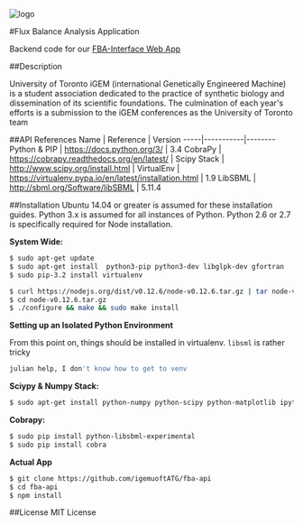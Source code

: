 ![logo](http://45.55.193.224/logo_grey.png) 

#Flux Balance Analysis Application

Backend code for our [FBA-Interface Web App](https://github.com/igemuoftATG/fba-webapp)

##Description

University of Toronto iGEM (international Genetically Engineered Machine) is a
student association dedicated to the practice of synthetic biology and
dissemination of its scientific foundations. The culmination of each year's
efforts is a submission to the iGEM conferences as the University of Toronto
team

##API References
  Name | Reference | Version
  -----|-----------|--------
  Python & PIP | https://docs.python.org/3/ | 3.4
  CobraPy | https://cobrapy.readthedocs.org/en/latest/ | 
  Scipy Stack | http://www.scipy.org/install.html | 
  VirtualEnv | https://virtualenv.pypa.io/en/latest/installation.html | 1.9
  LibSBML | http://sbml.org/Software/libSBML | 5.11.4

##Installation
Ubuntu 14.04 or greater is assumed for these installation guides. Python 3.x is
assumed for all instances of Python. Python 2.6 or 2.7 is specifically required
for Node installation. 

**System Wide:**
```bash
$ sudo apt-get update
$ sudo apt-get install  python3-pip python3-dev libglpk-dev gfortran 
$ sudo pip-3.2 install virtualenv

$ curl https://nodejs.org/dist/v0.12.6/node-v0.12.6.tar.gz | tar node-v0.12.6.tar.gz 
$ cd node-v0.12.6.tar.gz
$ ./configure && make && sudo make install
```

**Setting up an Isolated Python Environment**

From this point on, things should be installed in virtualenv. ```libsml``` is rather tricky
```bash
julian help, I don't know how to get to venv
```

**Sciypy & Numpy Stack:**
```bash
$ sudo apt-get install python-numpy python-scipy python-matplotlib ipython ipython-notebook python-pandas python-sympy python-nose
```

**Cobrapy:**
```bash
$ sudo pip install python-libsbml-experimental
$ sudo pip install cobra
```

**Actual App**
```bash
$ git clone https://github.com/igemuoftATG/fba-api
$ cd fba-api
$ npm install
```

##License
MIT License

